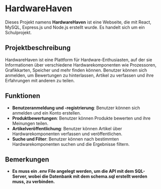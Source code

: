 # HardwareHaven

Dieses Projekt namens **HardwareHaven** ist eine Webseite, die mit React, MySQL, Express.js und Node.js erstellt wurde. Es handelt sich um ein Schulprojekt.

## Projektbeschreibung

HardwareHaven ist eine Plattform für Hardware-Enthusiasten, auf der sie Informationen über verschiedene Hardwarekomponenten wie Prozessoren, Grafikkarten, Speicher und mehr finden können. Benutzer können sich anmelden, um Bewertungen zu hinterlassen, Artikel zu verfassen und ihre Erfahrungen mit anderen zu teilen.

## Funktionen

- **Benutzeranmeldung und -registrierung**: Benutzer können sich anmelden und ein Konto erstellen.
- **Produktbewertungen**: Benutzer können Produkte bewerten und ihre Meinungen teilen.
- **Artikelveröffentlichung**: Benutzer können Artikel über Hardwarekomponenten verfassen und veröffentlichen.
- **Suche und Filter**: Benutzer können nach bestimmten Hardwarekomponenten suchen und die Ergebnisse filtern.

## Bemerkungen

- **Es muss ein .env File angelegt werden, um die API mit dem SQL-Server, wobei die Datenbank mit dem schema.sql erstellt werden muss, zu verbinden.**
